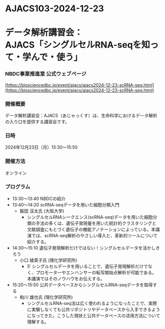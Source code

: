 # AJACS103-2024-12-23
# データ解析講習会：<br/>AJACS「シングルセルRNA-seqを知って・学んで・使う」

### NBDC事業推進室 公式ウェブページ
[https://biosciencedbc.jp/event/ajacs/ajacs2024-12-23-scRNA-seq.html](https://biosciencedbc.jp/event/ajacs/ajacs2024-12-23-scRNA-seq.html)

### 開催概要
データ解析講習会：AJACS（あじゃっくす）は、生命科学におけるデータ解析の入り口を提供する講習会です。

### 日時
2024年12月23日（月）13:30～15:50

### 開催方法
オンライン

### プログラム
- 13:30～13:40	NBDCの紹介 
- 13:40～14:20  scRNA-seqデータを用いた細胞分類入門
  - 飯田 渓太氏 (大阪大学)
    - シングルセルRNAシークエンス(scRNA-seq)データを用いた細胞分類の手法の多くは、遺伝子発現量を用いた統計的クラスタリングと文献調査にもとづく遺伝子の機能アノテーションによっている。本講演では、scRNA-seq解析のやさしい導入と、革新的ツールについて紹介する。
- 14:30～15:10  遺伝子発現解析だけではない！シングルセルデータを活かしきろう
  -	小口 綾貴子氏 (理化学研究所)
    - 5′ シングルセルデータを用いることで、遺伝子発現解析だけでなく、プロモーターやエンハンサーの転写開始点解析が可能である。本講演ではそのノウハウをお伝えする。
- 15:20～15:50  公共データベースからシングルセルRNA-seqデータを取得する
  -	粕川 雄也氏 (理化学研究所)
    - シングルセルRNA-seq法は広く使われるようになったことで、実際に実験しなくても公共リポジトリやデータベースから入手できるようになってきた。こうした現状と公共データベースの活用方法について理解する。
